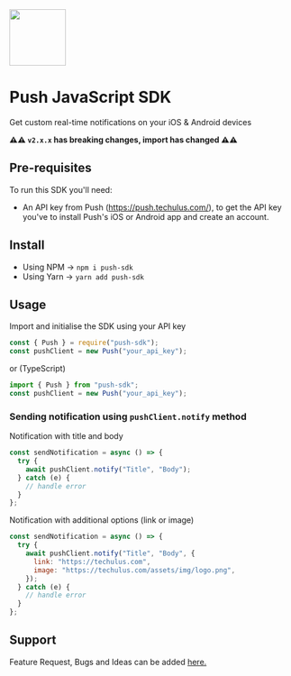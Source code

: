 <img width="100" src="https://push.techulus.com/images/logo.png"/>

# Push JavaScript SDK

Get custom real-time notifications on your iOS & Android devices

**⚠️⚠️ `v2.x.x` has breaking changes, import has changed ⚠️⚠️**

## Pre-requisites

To run this SDK you'll need:

- An API key from Push (https://push.techulus.com/), to get the API key you've to install Push's iOS or Android app and create an account.

## Install

- Using NPM -> `npm i push-sdk`
- Using Yarn -> `yarn add push-sdk`

## Usage

Import and initialise the SDK using your API key

```javascript
const { Push } = require("push-sdk");
const pushClient = new Push("your_api_key");
```

or (TypeScript)

```typescript
import { Push } from "push-sdk";
const pushClient = new Push("your_api_key");
```

### Sending notification using `pushClient.notify` method

Notification with title and body

```javascript
const sendNotification = async () => {
  try {
    await pushClient.notify("Title", "Body");
  } catch (e) {
    // handle error
  }
};
```

Notification with additional options (link or image)

```javascript
const sendNotification = async () => {
  try {
    await pushClient.notify("Title", "Body", {
      link: "https://techulus.com",
      image: "https://techulus.com/assets/img/logo.png",
    });
  } catch (e) {
    // handle error
  }
};
```

## Support

Feature Request, Bugs and Ideas can be added [here.](https://pushbytechulus.freshdesk.com/support/tickets/new)
